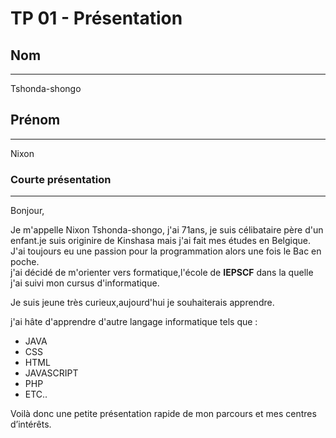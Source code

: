 <h1>TP 01 - Présentation</h1>

<h2>Nom</h2>
<hr>
Tshonda-shongo

<h2>Prénom</h2>
<hr>
Nixon

<h3>Courte présentation</h3>
<hr>

Bonjour,<br>


<p>Je m'appelle Nixon Tshonda-shongo, j'ai 71ans, je suis célibataire père d'un enfant.je suis originire de Kinshasa mais j'ai fait mes études en Belgique.<br>J'ai toujours eu une passion pour la programmation alors une fois le Bac en poche.<br> j'ai décidé de m'orienter vers formatique,l'école de <strong>IEPSCF</strong>  dans la quelle j'ai suivi mon cursus d'informatique. </p>
Je suis jeune très curieux,aujourd'hui je souhaiterais apprendre.

<p>j'ai hâte d'apprendre d'autre langage informatique 
	tels que :
	<ul>
		<li>JAVA</li>
		<li>CSS</li>
		<li>HTML</li>
		<li>JAVASCRIPT</li>
		<li>PHP</li>
		<li>ETC..</li>
	</ul>
</p>
<p>Voilà donc une petite présentation rapide de mon parcours et mes centres d’intérêts.</p>